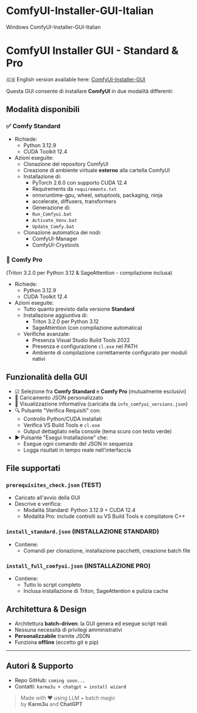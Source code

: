 # ComfyUI-Installer-GUI-Italian
Windows ComfyUI-Installer-GUI-Italian
# ComfyUI Installer GUI - Standard & Pro

🇬🇧 English version available here: [ComfyUI-Installer-GUI](https://github.com/Karmabu/ComfyUI-Installer-GUI)

Questa GUI consente di installare **ComfyUI** in due modalità differenti:

## Modalità disponibili

### ✅ Comfy Standard
- Richiede:
  - Python 3.12.9
  - CUDA Toolkit 12.4
- Azioni eseguite:
  - Clonazione del repository ComfyUI
  - Creazione di ambiente virtuale **esterno** alla cartella ComfyUI
  - Installazione di:
    - PyTorch 2.6.0 con supporto CUDA 12.4
    - Requirements da `requirements.txt`
    - onnxruntime-gpu, wheel, setuptools, packaging, ninja
    - accelerate, diffusers, transformers
    - Generazione di:
    - `Run_Comfyui.bat`
    - `Activate_Venv.bat`
    - `Update_Comfy.bat`
  - Clonazione automatica dei nodi:
    - ComfyUI-Manager
    - ComfyUI-Crystools

### 🔑 Comfy Pro
(Triton 3.2.0 per Python 3.12 & SageAttention - compilazione inclusa)
- Richiede:
  - Python 3.12.9
  - CUDA Toolkit 12.4
- Azioni eseguite:
  - Tutto quanto previsto dalla versione **Standard**
  - Installazione aggiuntiva di:
    - Triton 3.2.0 per Python 3.12
    - SageAttention (con compilazione automatica)
  - Verifiche avanzate:
    - Presenza Visual Studio Build Tools 2022
    - Presenza e configurazione `cl.exe` nel PATH
    - Ambiente di compilazione correttamente configurato per moduli nativi

## Funzionalità della GUI
- ☑ Selezione fra **Comfy Standard** e **Comfy Pro** (mutualmente esclusivi)
- 📂 Caricamento JSON personalizzato
- 📃 Visualizzazione informativa (caricata da `info_comfyui_versions.json`)
- 🔍 Pulsante "Verifica Requisiti" con:
  - Controllo Python/CUDA installati
  - Verifica VS Build Tools e `cl.exe`
  - Output dettagliato nella console (tema scuro con testo verde)
- ▶ Pulsante "Esegui Installazione" che:
  - Esegue ogni comando del JSON in sequenza
  - Logga risultati in tempo reale nell'interfaccia

## File supportati

### `prerequisites_check.json` (TEST)
- Caricato all'avvio della GUI
- Descrive e verifica:
  - Modalità Standard: Python 3.12.9 + CUDA 12.4
  - Modalità Pro: include controlli su VS Build Tools e compilatore C++

### `install_standard.json` (INSTALLAZIONE STANDARD)
- Contiene:
  - Comandi per clonazione, installazione pacchetti, creazione batch file

### `install_full_comfyui.json` (INSTALLAZIONE PRO)
- Contiene:
  - Tutto lo script completo
  - Inclusa installazione di Triton, SageAttention e pulizia cache

## Architettura & Design
- Architettura **batch-driven**: la GUI genera ed esegue script reali
- Nessuna necessità di privilegi amministrativi
- **Personalizzabile** tramite JSON
- Funziona **offline** (eccetto git e pip)

---

## Autori & Supporto
- Repo GitHub: `coming soon...`
- Contatti: `karma3u + chatgpt = install wizard`

> Made with ❤ using LLM + batch magic  
> by **Karm3u** and **ChatGPT**

